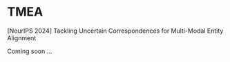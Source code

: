 # TMEA
[NeurIPS 2024] Tackling Uncertain Correspondences for Multi-Modal Entity Alignment

Coming soon ...
